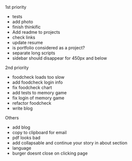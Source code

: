 1st priority

-   tests
-   add photo
-   finish thinkific
-   Add readme to projects
-   check links
-   update resume
-   is portfolio considered as a project?
-   separate long scripts
-   sidebar should disappear for 450px and below

2nd priority

-   foodcheck loads too slow
-   add foodcheck login info
-   fix foodcheck chart
-   add tests to memory game
-   fix login of memory game
-   refactor foodcheck
-   write blog

Others

-   add blog
-   copy to clipboard for email
-   pdf looks bad
-   add collapsable and continue your story in about section
-   language
-   burger doesnt close on clicking page
